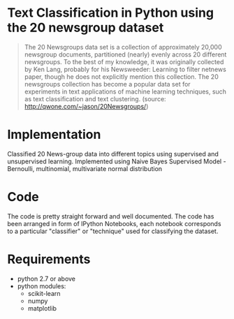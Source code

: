 
# Text Classification in Python using the 20 newsgroup dataset

> The 20 Newsgroups data set is a collection of approximately 20,000 newsgroup documents, partitioned (nearly) evenly across 20 different newsgroups. To the best of my knowledge, it was originally collected by Ken Lang, probably for his Newsweeder: Learning to filter netnews paper, though he does not explicitly mention this collection. The 20 newsgroups collection has become a popular data set for experiments in text applications of machine learning techniques, such as text classification and text clustering. (source: <http://qwone.com/~jason/20Newsgroups/>)

# Implementation

Classified 20 News-group data into different topics using supervised and unsupervised learning. Implemented using Naive Bayes
Supervised Model - Bernoulli, multinomial, multivariate normal distribution

# Code

The code is pretty straight forward and well documented. The code has been arranged in form of IPython Notebooks, each notebook corresponds to a particular "classifier" or "technique" used for classifying the dataset.

# Requirements

* python 2.7 or above
* python modules:
  * scikit-learn
  * numpy
  * matplotlib
